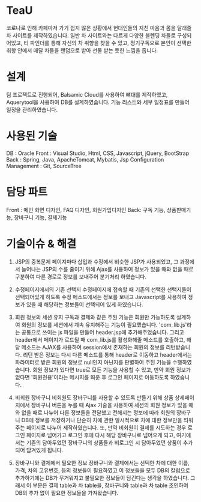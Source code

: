 # TeaU
코로나로 인해 카페마저 가기 쉽지 않은 상황에서 현대인들의 지친 마음과 몸을 달래줄 차 사이트를 제작하였습니다. 
일반 차 사이트와는 다르게 다양한 블렌딩 차들로 구성되어있고, 티 파인더를 통해 자신의 차 취향을 찾을 수 있고,
정기구독으로 본인이 선택한 취향 안에서 매달 차들을 랜덤으로 받아 선물 받는 듯한 느낌을 줍니다. 


# 설계 
팀 프로젝트로 진행되어, Balsamic Cloud를 사용하여 뼈대를 제작하였고, Aquerytool을 사용하여 DB를 설계하였습니다. 
기능 리스트와 세부 일정표를 만들어 일정을 관리하였습니다. 


# 사용된 기술 
DB : Oracle
Front : Visual Studio, Html, CSS, Javascript, jQuery, BootStrap
Back : Spring, Java, ApacheTomcat, Mybatis, Jsp
Configuration Management :  Git, SourceTree


# 담당 파트 
Front : 메인 화면 디자인, FAQ 디자인, 회원가입디자인 
Back: 구독 기능, 상품판매기능, 장바구니 기능, 결제기능 


# 기술이슈 & 해결 
1. JSP의 중복문제 
페이지마다 삽입과 수정에서 비슷한 JSP가 사용되었고, 그 과정에서 늘어나는 JSP의 수를 줄이기 위해 Ajax를 사용하여 
정보가 있을 때와 없을 때로 구분하여 다른 경로로 정보를 보내주어 분기처리 하였습니다. 

2. 수정페이지에서의 기존 선택지
수정페이지에 접속할 때 기존의 선택한 선택지들이 선택되어있게 하도록 수정 메소드에서는 정보를 보내고 
Javascript를 사용하여 정보가 있을 때 해당하는 정보들이 선택되어 있게 하였습니다. 

3. 회원 정보의 세션 유지 
구독과 결제와 같은 주된 기능은 회원만 가능하도록 설계하여 회원의 정보를 세션에서 계속 유지해주는 기능이 필요했습니다. 
'com_lib.js'라는 공통으로 쓰이는 js 파일을 만들어 header.jsp에 추가해주었습니다.
그리고 header에서 페이지가 로드될 때 com_lib.js를 활성화해줄  메소드를 호출하고, 해당 메소드는 AJAX를 사용하여 session에서 존재하는 회원의 정보를 리턴받습니다. 
리턴 받은 정보는 다시 다른 메소드를 통해 header로 이동하고 
header에서는 파라미터로 받은 회원의 정보로 null인지 아닌지를 판별하여 주된 기능을 수행하였습니다. 
회원 정보가 있다면 true로 모든 기능을 사용할 수 있고, 만약 회원 정보가 없다면 '회원전용'이라는 메시지를 띄운 후 로그인 페이지로 이동하도록 하였습니다. 

4. 비회원 장바구니
비회원도 장바구니를 사용할 수 있도록 만들기 위해 상품 상세페이지에서 장바구니 버튼을 누를 때 Ajax 기술을 사용하여
세션의 회원 정보가 있을 때 와 없을 때로 나누어 다른 정보들을 전달했고 전해지는 정보에 따라 회원의 장바구니 DB에
정보를 저장하거나 단순히 차에 관한 일시적으로 차에 대한 정보만을 띄워주는 페이지로 나누어 제작하였습니다.
또, 만약 비회원이 결제를 시도하는 경우 로그인 페이지로 넘어가고 로그인 후에 다시 해당 장바구니로 넘어오게 되고, 
여기에서는 기존의 담아두었던 장바구니의 상품들과 비로그인 시 담아두었던 상품이 추가되어 담겨있게 됩니다. 


5. 장바구니와 결제에서 필요한 정보 
장바구니와 결제에서는 선택한 차에 대한 이름, 가격, 차의 고유번호, 등의 정보들이 필요하였고 
이 정보들을 모두 DB의 칼럼으로 추가하기에는 DB가 무거워지고 불필요한 정보들이 담긴다는 생각을 하였습니다. 
그래서 이 부분은 결제 table과 차 table을, 장바구니와 table과 차 table 조인하여 DB의 추가 없이 필요한 정보들을 가져왔습니다.  









